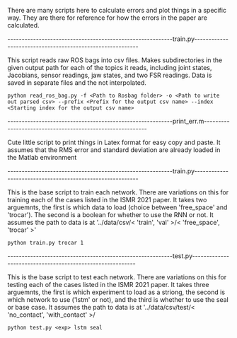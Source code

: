 There are many scripts here to calculate errors and plot things in a specific way. They are there for reference for how the errors in the paper are calculated. 

----------------------------------------------------------train.py----------------------------------------------------------

This script reads raw ROS bags into csv files. Makes subdirectories in the given output path for each of the topics it reads, including joint states, Jacobians, sensor readings, jaw states, and two FSR readings. Data is saved in separate files and the not interpolated.

    python read_ros_bag.py -f <Path to Rosbag folder> -o <Path to write out parsed csv> --prefix <Prefix for the output csv name> --index <Starting index for the output csv name>
	

----------------------------------------------------------print_err.m----------------------------------------------------------

Cute little script to print things in Latex format for easy copy and paste. It assumes that the RMS error and standard deviation are already loaded in the Matlab environment

----------------------------------------------------------train.py----------------------------------------------------------

This is the base script to train each network. There are variations on this for training each of the cases listed in the ISMR 2021 paper. It takes two arguemnts, the first is which data to load (choice between 'free_space' and 'trocar'). The second is a boolean for whether to use the RNN or not. It assumes the path to data is at '../data/csv/< 'train', 'val' >/< 'free_space', 'trocar' >'

	python train.py trocar 1
    

----------------------------------------------------------test.py----------------------------------------------------------

This is the base script to test each network. There are variations on this for testing each of the cases listed in the ISMR 2021 paper. It takes three arguemnts, the first is which experiment to load as a striong, the second is which network to use ('lstm' or not), and the third is whether to use the seal or base case. It assumes the path to data is at '../data/csv/test/< 'no_contact', 'with_contact' >/<exp>

	python test.py <exp> lstm seal